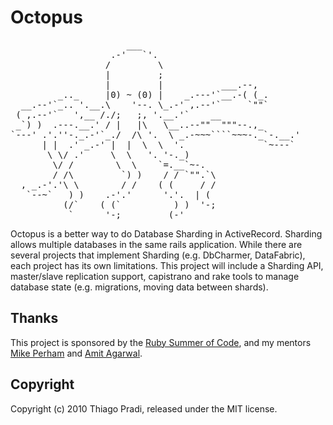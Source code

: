 <h1> Octopus </h1>
<pre>
                      ___
                   .-'   `'.
                  /         \
                  |         ;
                  |         |           ___.--,
         _.._     |0) ~ (0) |    _.---'`__.-( (_.
  __.--'`_.. '.__.\    '--. \_.-' ,.--'`     `""`
 ( ,.--'`   ',__ /./;   ;, '.__.'`    __
 _`) )  .---.__.' / |   |\   \__..--""  """--.,_
`---' .'.''-._.-'`_./  /\ '.  \ _.-~~~````~~~-._`-.__.'
      | |  .' _.-' |  |  \  \  '.               `~---`
       \ \/ .'     \  \   '. '-._)
        \/ /        \  \    `=.__`~-.
        / /\         `) )    / / `"".`\
  , _.-'.'\ \        / /    ( (     / /
   `--~`   ) )    .-'.'      '.'.  | (
          (/`    ( (`          ) )  '-;
           `      '-;         (-'
</pre>

<p> Octopus is a better way to do Database Sharding in ActiveRecord. Sharding allows multiple databases in the same rails application. While there are several projects that implement Sharding (e.g. DbCharmer, DataFabric), each project has its own limitations. This project will include a Sharding API, master/slave replication support, capistrano and rake tools to manage database state (e.g. migrations, moving data between shards).</p>


<h2>Thanks</h2>

This project is sponsored by the <a href="http://rubysoc.org">Ruby Summer of Code</a>,
and my mentors <a href="http://http://github.com/mperham">Mike Perham</a> and <a href="http://github.com/amitagarwal">Amit Agarwal</a>.

<h2>Copyright</h2>

Copyright (c) 2010 Thiago Pradi, released under the MIT license.
